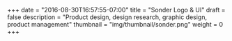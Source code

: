 +++
date = "2016-08-30T16:57:55-07:00"
title = "Sonder Logo & UI"
draft = false
description = "Product design, design research, graphic design, product management"
thumbnail = "img/thumbnail/sonder.png"
weight = 0
+++

